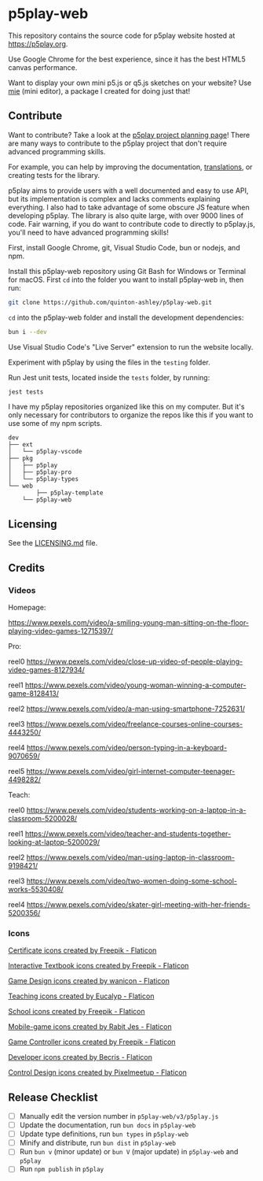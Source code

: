 # p5play-web

This repository contains the source code for p5play website hosted at <https://p5play.org>.

Use Google Chrome for the best experience, since it has the best HTML5 canvas performance.

Want to display your own mini p5.js or q5.js sketches on your website? Use [mie][] (mini editor), a package I created for doing just that!

## Contribute

Want to contribute? Take a look at the [p5play project planning page][]! There are many ways to contribute to the p5play project that don't require advanced programming skills.

For example, you can help by improving the documentation, [translations][], or creating tests for the library.

p5play aims to provide users with a well documented and easy to use API, but its implementation is complex and lacks comments explaining everything. I also had to take advantage of some obscure JS feature when developing p5play. The library is also quite large, with over 9000 lines of code. Fair warning, if you do want to contribute code to directly to p5play.js, you'll need to have advanced programming skills!

First, install Google Chrome, git, Visual Studio Code, bun or nodejs, and npm.

Install this p5play-web repository using Git Bash for Windows or Terminal for macOS. First `cd` into the folder you want to install p5play-web in, then run:

```zsh
git clone https://github.com/quinton-ashley/p5play-web.git
```

`cd` into the p5play-web folder and install the development dependencies:

```zsh
bun i --dev
```

Use Visual Studio Code's "Live Server" extension to run the website locally.

Experiment with p5play by using the files in the `testing` folder.

Run Jest unit tests, located inside the `tests` folder, by running:

```zsh
jest tests
```

I have my p5play repositories organized like this on my computer. But it's only necessary for contributors to organize the repos like this if you want to use some of my npm scripts.

```
dev
├── ext
│   └── p5play-vscode
├── pkg
│   ├── p5play
│   ├── p5play-pro
│   └── p5play-types
└── web
		├── p5play-template
    └── p5play-web
```

## Licensing

See the [LICENSING.md][] file.

## Credits

### Videos

Homepage:

https://www.pexels.com/video/a-smiling-young-man-sitting-on-the-floor-playing-video-games-12715397/

Pro:

reel0
https://www.pexels.com/video/close-up-video-of-people-playing-video-games-8127934/

reel1
https://www.pexels.com/video/young-woman-winning-a-computer-game-8128413/

reel2
https://www.pexels.com/video/a-man-using-smartphone-7252631/

reel3
https://www.pexels.com/video/freelance-courses-online-courses-4443250/

reel4
https://www.pexels.com/video/person-typing-in-a-keyboard-9070659/

reel5
https://www.pexels.com/video/girl-internet-computer-teenager-4498282/

Teach:

reel0
https://www.pexels.com/video/students-working-on-a-laptop-in-a-classroom-5200028/

reel1
https://www.pexels.com/video/teacher-and-students-together-looking-at-laptop-5200029/

reel2
https://www.pexels.com/video/man-using-laptop-in-classroom-9198421/

reel3
https://www.pexels.com/video/two-women-doing-some-school-works-5530408/

reel4
https://www.pexels.com/video/skater-girl-meeting-with-her-friends-5200356/

### Icons

[Certificate icons created by Freepik - Flaticon](https://www.flaticon.com/free-icon/certificate_3135807)

[Interactive Textbook icons created by Freepik - Flaticon](https://www.flaticon.com/free-icon/online-learning_2949758)

[Game Design icons created by wanicon - Flaticon](https://www.flaticon.com/free-icon/game_3938651)

[Teaching icons created by Eucalyp - Flaticon](https://www.flaticon.com/free-icon/lecture_2643368)

[School icons created by Freepik - Flaticon](https://www.flaticon.com/free-icon/school_2602414)

[Mobile-game icons created by Rabit Jes - Flaticon](https://www.flaticon.com/free-icon/mobile-game_4519176)

[Game Controller icons created by Freepik - Flaticon](https://www.flaticon.com/free-icon/game-control_6875330)

[Developer icons created by Becris - Flaticon](https://www.flaticon.com/free-icon/developer_5966282)

[Control Design icons created by Pixelmeetup - Flaticon](https://www.flaticon.com/free-icon/visuals_1792271)

## Release Checklist

- [ ] Manually edit the version number in `p5play-web/v3/p5play.js`
- [ ] Update the documentation, run `bun docs` in `p5play-web`
- [ ] Update type definitions, run `bun types` in `p5play-web`
- [ ] Minify and distribute, run `bun dist` in `p5play-web`
- [ ] Run `bun v` (minor update) or `bun V` (major update) in `p5play-web` and `p5play`
- [ ] Run `npm publish` in `p5play`

[licensing.md]: LICENSING.md
[p5play project planning page]: https://github.com/users/quinton-ashley/projects/5
[mie]: https://github.com/quinton-ashley/mie
[translations]: /lang/instructions.md
